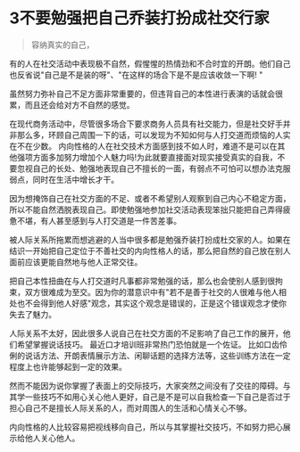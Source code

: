 # 3不要勉强把自己乔装打扮成社交行家
>容纳真实的自己，

有的人在社交活动中表现极不自然，假惺惺的热情劲和不合时宜的开朗。他们自己也反省说"自己是不是装的呀"、"在这样的场合下是不是应该收敛一下啊! "

虽然努力弥补自己不足方面非常重要的，但违背自己的本性进行表演的话就会很累，而且还会给对方不自然的感觉。

在现代商务活动中，尽管很多场合下要求商务人员具有社交能力，但是社交好手并非那么多，环顾自己周围一下的话，可以发现为不知如何与人打交道而烦恼的人实在不在少数。
内向性格的人在社交技术方面感到技不如人时，难道不是可以在其他强项方面多加努力增加个人魅力吗!为此就要直接面对现实接受真实的自我，不要忽视自己的长处、勉强地表现自己不擅长的一面，有弱点不可怕可以想办法克服弱点，同时在生活中增长才干。

因为想掩饰自己在社交方面的不足、或者不希望别人观察到自己内心不稳定方面，所以不能自然洒脱表现自己。即使勉强地参加社交活动表现笨拙只能把自己弄得疲惫不堪，有人甚至感到与人打交道是一件苦差事。

被人际关系所拖累而想逃避的人当中很多都是勉强乔装打扮成杜交家的人。如果在结识一开始把自己定位于不善社交的内向性格人的话，那么把自然的自己放在别人面前应该更能自然地与他人正常交往。

把自己本性扭曲在与人打交道时凡事都非常勉强的话，那么也会使别人感到很拘束，双方很难成为至交。因为你的潜意识中有"若不是善于社交的人很难与他人相处也不会得到他人好感"观念，其实这个观念是错误的，正是这个错误观念才使你失去了魅力。

人际关系不太好，因此很多人说自己在社交方面的不足影响了自己工作的展开，他们希望掌握说话技巧。 最近口才培训班非常热门恐怕就是一个佐证。 比如口齿伶俐的说话方法、开朗表情展示方法、闲聊话题的选择方法等，这些训练方法在一定程度上也许能够起到一定的效果。

然而不能因为说你掌握了表面上的交际技巧，大家突然之间没有了交往的障碍。与其学一些技巧不如用心关心他人更好，自己是不是可以自我检查一下自己是否过于担心自己不是擅长人际关系的人，而对周围人的生活和心情关心不够。

内向性格的人比较容易把视线移向自己，所以与其掌握社交技巧，不如努力把心展示给他人关心他人。
